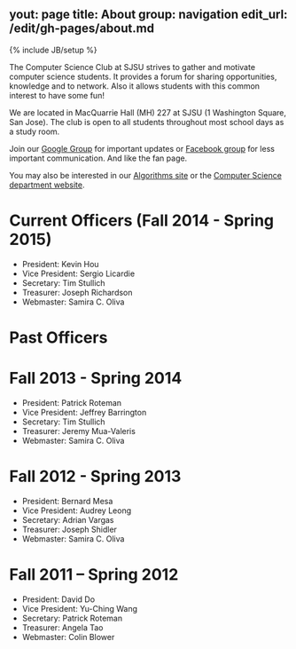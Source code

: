 yout: page
title: About
group: navigation
edit_url: /edit/gh-pages/about.md
---

{% include JB/setup %}

The Computer Science Club at SJSU strives to gather and motivate computer
science students. It provides a forum for sharing opportunities, knowledge and
to network. Also it allows students with this common interest to have some fun!

We are located in MacQuarrie Hall (MH) 227 at SJSU (1 Washington Square,
San Jose). The club is open to all students throughout most school days as a
study room.

Join our [Google Group](http://groups.google.com/group/sjsucsclub) for
important updates or
[Facebook group](http://www.facebook.com/home.php?sk=group_153710221335288&ap=1)
for less important communication. And like the fan page.

You may also be interested in our
[Algorithms site](http://topcoder.csclubsjsu.com/) or the
[Computer Science department website](http://cs.sjsu.edu/).


# Current Officers (Fall 2014 - Spring 2015)

* President: Kevin Hou
* Vice President: Sergio Licardie
* Secretary: Tim Stullich
* Treasurer: Joseph Richardson
* Webmaster: Samira C. Oliva

# Past Officers

# Fall 2013 - Spring 2014

* President: Patrick Roteman
* Vice President: Jeffrey Barrington 
* Secretary: Tim Stullich
* Treasurer: Jeremy Mua-Valeris
* Webmaster: Samira C. Oliva


# Fall 2012 - Spring 2013

* President: Bernard Mesa
* Vice President: Audrey Leong
* Secretary: Adrian Vargas
* Treasurer: Joseph Shidler
* Webmaster: Samira C. Oliva

# Fall 2011 – Spring 2012

* President: David Do
* Vice President: Yu-Ching Wang
* Secretary: Patrick Roteman
* Treasurer: Angela Tao
* Webmaster: Colin Blower


